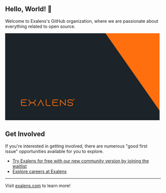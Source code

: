 ## Hello, World! :wave:

Welcome to Exalens's GitHub organization, where we are passionate about everything related to open source.

<img src="https://github.com/exalens-2023/.github/blob/main/images/open-at-exalens.png" width="500">

## Get Involved

If you're interested in getting involved, there are numerous "good first issue" opportunities available for you to explore.

* [Try Exalens for free with our new community version by joining the waitlist](https://www.exalens.com/community-waitlist)
* [Explore careers at Exalens](https://www.exalens.com/company/careers)

----
Visit [exalens.com](https://exalens.com) to learn more!
